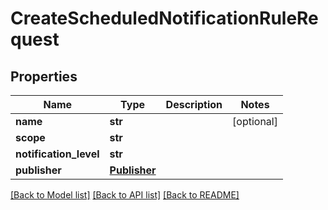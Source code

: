 # CreateScheduledNotificationRuleRequest

## Properties
Name | Type | Description | Notes
------------ | ------------- | ------------- | -------------
**name** | **str** |  | [optional] 
**scope** | **str** |  | 
**notification_level** | **str** |  | 
**publisher** | [**Publisher**](Publisher.md) |  | 

[[Back to Model list]](../README.md#documentation-for-models) [[Back to API list]](../README.md#documentation-for-api-endpoints) [[Back to README]](../README.md)

